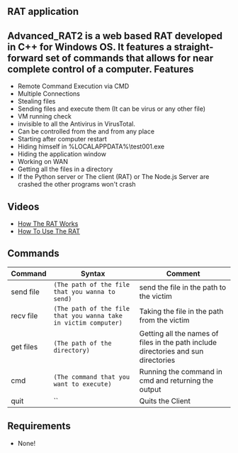## RAT application
Advanced_RAT2 is a web based RAT developed in C++ for Windows OS.
It features a straight-forward set of commands that allows for near complete control of a computer.
Features
---
* Remote Command Execution via CMD
* Multiple Connections
* Stealing files
* Sending files and execute them (It can be virus or any other file)
* VM running check
* invisible to all the Antivirus in VirusTotal.
* Can be controlled from the and from any place
* Starting after computer restart
* Hiding himself in %LOCALAPPDATA%\test001.exe
* Hiding the application window
* Working on WAN
* Getting all the files in a directory
* If the Python server or The client (RAT) or The Node.js Server are crashed the other programs won't crash



Videos
---
* [How The RAT Works](https://drive.google.com/file/d/1atuBa7pXZaMFUW8mPeOVh4UAPXo-VG2u/view)
* [How To Use The RAT](https://drive.google.com/file/d/1cnPOTTZ8qOMUUF_lvuJgyT-zr9FD_8p4/view)


Commands
---
|Command|Syntax|Comment|
|-------|------|---------|
|send file|`(The path of the file that you wanna to send)`|send the file in the path to the victim|
|recv file| `(The path of the file that you wanna take in victim computer)`|Taking the file in the path from the victim|
|get files| `(The path of the directory)`|Getting all the names of files in the path include directories and sun directories|
|cmd| `(The command that you want to execute)`|Running the command in cmd and returning the output|
|quit|``|Quits the Client|


Requirements
---
* None!


 
